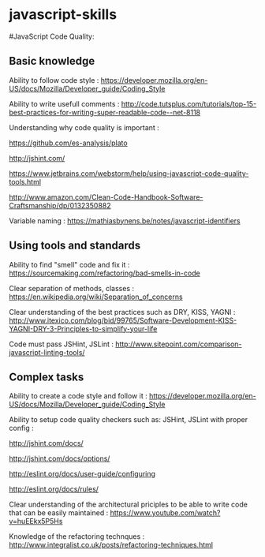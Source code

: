 # javascript-skills


#JavaScript Code Quality:

## Basic knowledge

Ability to follow code style : https://developer.mozilla.org/en-US/docs/Mozilla/Developer_guide/Coding_Style

Ability to write usefull comments : http://code.tutsplus.com/tutorials/top-15-best-practices-for-writing-super-readable-code--net-8118

Understanding why code quality is important :

https://github.com/es-analysis/plato

http://jshint.com/

https://www.jetbrains.com/webstorm/help/using-javascript-code-quality-tools.html

http://www.amazon.com/Clean-Code-Handbook-Software-Craftsmanship/dp/0132350882

Variable naming : https://mathiasbynens.be/notes/javascript-identifiers

## Using tools and standards

Ability to find "smell" code and fix it : https://sourcemaking.com/refactoring/bad-smells-in-code

Clear separation of methods, classes : https://en.wikipedia.org/wiki/Separation_of_concerns

Clear understanding of the best practices such as DRY, KISS, YAGNI : http://www.itexico.com/blog/bid/99765/Software-Development-KISS-YAGNI-DRY-3-Principles-to-simplify-your-life

Code must pass JSHint, JSLint : http://www.sitepoint.com/comparison-javascript-linting-tools/

## Complex tasks

Ability to create a code style and follow it : https://developer.mozilla.org/en-US/docs/Mozilla/Developer_guide/Coding_Style

Ability to setup code quality checkers such as: JSHint, JSLint with proper config : 

http://jshint.com/docs/

http://jshint.com/docs/options/

http://eslint.org/docs/user-guide/configuring

http://eslint.org/docs/rules/

Clear understanding of the architectural priciples to be able to write code that can be easily maintained : https://www.youtube.com/watch?v=huEEkx5P5Hs

Knowledge of the refactoring technques : http://www.integralist.co.uk/posts/refactoring-techniques.html
